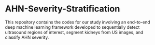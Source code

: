 # AHN-Severity-Stratification
This repository contains the codes for our study involving an end-to-end deep machine learning framework developed to ‎sequentially detect ultrasound regions of interest, ‎segment kidneys from US images, and classify AHN severity.‎
